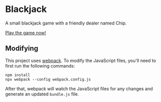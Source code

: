 # Blackjack

A small blackjack game with a friendly dealer named Chip.

[Play the game now!](https://loganfranken.github.io/blackjack/)

## Modifying

This project uses [webpack](https://webpack.js.org/). To modify the JavaScript
files, you'll need to first run the following commands:

```
npm install
npx webpack --config webpack.config.js
```

After that, webpack will watch the JavaScript files for any changes and
generate an updated ``bundle.js`` file.
